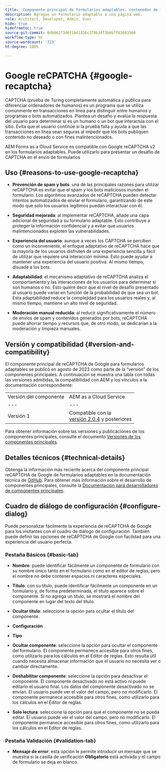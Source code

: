 ```yaml
---
title: 'Componente principal de formularios adaptables: contenedor de formulario'
description: Agregue un formulario adaptable a una página web.
role: Architect, Developer, Admin, User
hide: true
hidefromtoc: true
source-git-commit: 8db061f3d6f1041336c379b34f3b6b7f03083560
workflow-type: ht
source-wordcount: '723'
ht-degree: 100%

---
```



# Google reCPATCHA {#google-recaptcha}

CAPTCHA (prueba de Turing completamente automática y pública para diferenciar ordenadores de humanos) es un programa que se utiliza comúnmente en transacciones en línea para distinguir entre humanos y programas o bots automatizados. Plantea un desafío y evalúa la respuesta del usuario para determinar si es un humano o un bot que interactúa con el sitio. Evita que el usuario continúe si la prueba falla y ayuda a que las transacciones en línea sean seguras al impedir que los bots publiquen contenido no deseado o con fines malintencionados.

AEM Forms as a Cloud Service es compatible con Google reCAPTCHA v2 en los formularios adaptables. Puede utilizarlo para presentar un desafío de CAPTCHA en el envío de formularios

## Uso {#reasons-to-use-google-recaptcha}


- **Prevención de spam y bots**: una de las principales razones para utilizar reCAPTCHA es evitar que el spam y los bots maliciosos inunden el formulario. Los algoritmos avanzados de reCAPTCHA pueden detectar intentos automatizados de enviar el formulario, garantizando de este modo que solo los usuarios legítimos puedan interactuar con él.

- **Seguridad mejorada**: al implementar reCAPTCHA, añade una capa adicional de seguridad a su formulario adaptable. Esto contribuye a proteger la información confidencial y a evitar que usuarios malintencionados exploten las vulnerabilidades.

- **Experiencia del usuario**: aunque a veces los CAPTCHA se perciben como un inconveniente, el enfoque adaptativo de reCAPTCHA hace que la mayoría de los usuarios disfruten de una experiencia sencilla y fácil de utilizar que requiere una interacción mínima. Esto puede ayudar a mantener una experiencia del usuario positiva. Al mismo tiempo, disuade a los bots.

- **Adaptabilidad**: el mecanismo adaptativo de reCAPTCHA analiza el comportamiento y las interacciones de los usuarios para determinar si son humanos o no. Esto quiere decir que el nivel de desafío presentado al usuario puede variar en función de la probabilidad de que sea un bot. Esta adaptabilidad reduce la complejidad para los usuarios reales y, al mismo tiempo, mantiene un alto nivel de seguridad.

- **Moderación manual reducida**: al reducir significativamente el número de envíos de spam y contenidos generados por bots, reCAPTCHA puede ahorrar tiempo y recursos que, de otro modo, se dedicarían a la moderación y limpieza manuales.

## Versión y compatibilidad {#version-and-compatibility}

El componente principal de reCAPTCHA de Google para formularios adaptables se publicó en agosto de 2023 como parte de la “versión” de los componentes principales. A continuación se muestra una tabla con todas las versiones admitidas, la compatibilidad con AEM y los vínculos a la documentación correspondiente:

|  |  |
|---|---|
| Versión del componente | AEM as a Cloud Service |
| --- | --- |
| Versión 1 | Compatible con la <br>[versión 2.0.4](/help/versions.md) y posteriores | Compatible | Compatible |

Para obtener información sobre las versiones y publicaciones de los componentes principales, consulte el documento [Versiones de los componentes principales](/help/versions.md).

## Detalles técnicos {#technical-details}

Obtenga la información más reciente acerca del componente principal reCAPTCHA de Google de formularios adaptables en la documentación técnica de [GitHub](https://github.com/adobe/aem-core-forms-components/tree/master/ui.af.apps/src/main/content/jcr_root/apps/core/fd/components/form/recaptcha/v1/recaptcha). Para obtener más información sobre el desarrollo de componentes principales, consulte la [Documentación para desarrolladores de componentes principales](/help/developing/overview.md).

## Cuadro de diálogo de configuración {#configure-dialog}

Puede personalizar fácilmente la experiencia de reCAPTCHA de Google para los visitantes con el cuadro de diálogo de configuración. También puede definir las opciones de reCAPTCHA de Google con facilidad para una experiencia del usuario perfecta.

### Pestaña Básicos {#basic-tab}

- **Nombre**: puede identificar fácilmente un componente de formulario con su nombre único tanto en el formulario como en el editor de reglas, pero el nombre no debe contener espacios ni caracteres especiales.

- **Título**: con su título, puede identificar fácilmente un componente en un formulario y, de forma predeterminada, el título aparece sobre el componente. Si no agrega un título, se mostrará el nombre del componente en lugar del texto del título.

- **Ocultar título**: seleccione la opción para ocultar el título del componente.

- **Configuración**

- **Tipo**

- **Ocultar componente**: seleccione la opción para ocultar el componente del formulario. El componente permanece accesible para otros fines, como utilizarlo para los cálculos en el Editor de reglas. Esto resulta útil cuando necesita almacenar información que el usuario no necesita ver o cambiar directamente.

- **Deshabilitar componente**: seleccione la opción para desactivar el componente. El componente desactivado no está activo ni puede editarlo el usuario final. Los datos del componente desactivado no se envían. El usuario puede ver el valor del campo, pero no modificarlo. El componente permanece accesible para otros fines, como utilizarlo para los cálculos en el Editor de reglas.

- **Solo lectura**: seleccione la opción para que el componente no se pueda editar. El usuario puede ver el valor del campo, pero no modificarlo. El componente permanece accesible para otros fines, como utilizarlo para los cálculos en el Editor de reglas.

### Pestaña Validación {#validation-tab}

- **Mensaje de error**: esta opción le permite introducir un mensaje que se muestra si la casilla de verificación **Obligatorio** está activada y el campo de formulario se deja en blanco.


